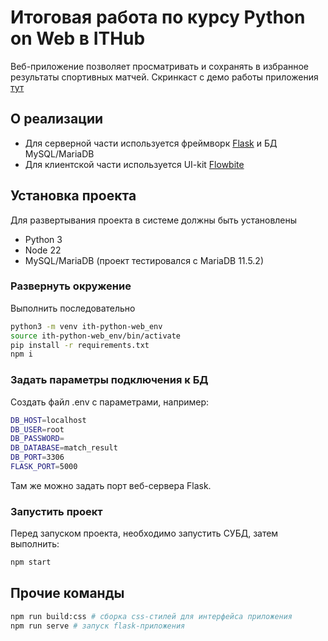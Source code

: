 # Итоговая работа по курсу Python on Web в ITHub

Веб-приложение позволяет просматривать и сохранять в избранное результаты спортивных матчей. Скринкаст с демо работы приложения [тут](https://disk.yandex.ru/i/gol4HHvFexZFfg)

## О реализации

- Для серверной части используется фреймворк [Flask](https://flask.palletsprojects.com/) и БД MySQL/MariaDB
- Для клиентской части используется UI-kit [Flowbite](https://flowbite.com/)

## Установка проекта

Для развертывания проекта в системе должны быть установлены 
- Python 3
- Node 22 
- MySQL/MariaDB (проект тестировался с MariaDB 11.5.2)

### Развернуть окружение

Выполнить последовательно
```bash
python3 -m venv ith-python-web_env
source ith-python-web_env/bin/activate
pip install -r requirements.txt
npm i
```

### Задать параметры подключения к БД 

Cоздать файл .env с параметрами, например:
```bash
DB_HOST=localhost
DB_USER=root
DB_PASSWORD=
DB_DATABASE=match_result
DB_PORT=3306
FLASK_PORT=5000
```
Там же можно задать порт веб-сервера Flask.

### Запустить проект

Перед запуском проекта, необходимо запустить СУБД, затем выполнить:
```bash
npm start 
```

## Прочие команды

```bash
npm run build:css # сборка css-стилей для интерфейса приложения
npm run serve # запуск flask-приложения 
```
